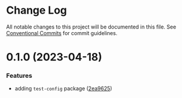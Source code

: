 # Change Log

All notable changes to this project will be documented in this file.
See [Conventional Commits](https://conventionalcommits.org) for commit guidelines.

# 0.1.0 (2023-04-18)


### Features

* adding `test-config` package ([2ea9625](https://github.com/emunhoz/monorepo-starter/commit/2ea96253e4809bcc40b1be6912693848720ff56a))
